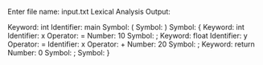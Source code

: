 Enter file name: input.txt
Lexical Analysis Output:

Keyword: int
Identifier: main
Symbol: (
Symbol: )
Symbol: {
Keyword: int
Identifier: x
Operator: =
Number: 10
Symbol: ;
Keyword: float
Identifier: y
Operator: =
Identifier: x
Operator: +
Number: 20
Symbol: ;
Keyword: return
Number: 0
Symbol: ;
Symbol: }